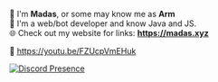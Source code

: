 🌸 I'm **Madas**, or some may know me as **Arm**  
🤖 I'm a web/bot developer and know Java and JS.  
🌐 Check out my website for links: **https://madas.xyz**  

🦆 https://youtu.be/FZUcpVmEHuk  

[![Discord Presence](https://lanyard-profile-readme.vercel.app/api/704011737900253315)](https://discord.com/users/704011737900253315)
